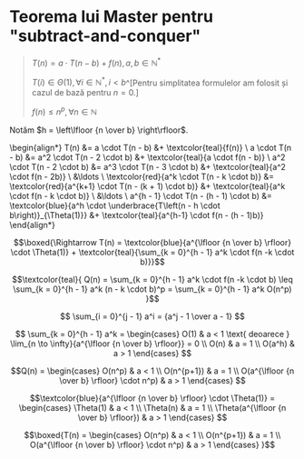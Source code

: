 # Teorema lui Master pentru "subtract-and-conquer"

> $T(n) = a \cdot T(n-b) + f(n), a, b \in \mathbb{N}^*$
>
> $T(i) \in \Theta(1), \forall i \in \mathbb{N}^*, i < b$^[Pentru simplitatea formulelor am folosit și cazul de bază pentru $n=0$.]
>
> $f(n) \leq n^p, \forall n \in \mathbb{N}$

Notăm $h = \left\lfloor {n \over b} \right\rfloor$.

\begin{align*}
   T(n) &= a \cdot T(n - b) &+ \textcolor{teal}{f(n)} \\
   a \cdot T(n - b) &= a^2 \cdot T(n - 2 \cdot b) &+ \textcolor{teal}{a \cdot f(n - b)} \\
   a^2 \cdot T(n - 2 \cdot b) &= a^3 \cdot T(n - 3 \cdot b) &+ \textcolor{teal}{a^2 \cdot f(n - 2b)} \\
   &\ldots \\
   \textcolor{red}{a^k \cdot T(n - k \cdot b)} &= \textcolor{red}{a^{k+1} \cdot T(n - (k + 1) \cdot b)} &+ \textcolor{teal}{a^k \cdot f(n - k \cdot b)} \\
   &\ldots \\
   a^{h - 1} \cdot T(n - (h - 1) \cdot b) &= \textcolor{blue}{a^h \cdot \underbrace{T\left(n - h \cdot b\right)}_{\Theta(1)}} &+ \textcolor{teal}{a^{h-1} \cdot f(n - (h - 1)b)}
\end{align*}

$$\boxed{\Rightarrow T(n) = \textcolor{blue}{a^{\lfloor {n \over b} \rfloor} \cdot \Theta(1)} + \textcolor{teal}{\sum_{k = 0}^{h - 1} a^k \cdot f(n -k \cdot b)}}$$


$$\textcolor{teal}{
   Q(n) = 
   \sum_{k = 0}^{h - 1} a^k \cdot f(n -k \cdot b) \leq
   \sum_{k = 0}^{h - 1} a^k (n - k \cdot b)^p =
   \sum_{k = 0}^{h - 1} a^k O(n^p)
}$$

$$ \sum_{i = 0}^{j - 1} a^i = {a^j - 1 \over a - 1} $$

$$ \sum_{k = 0}^{h - 1} a^k = 
\begin{cases}
   O(1) & a < 1 \text{ deoarece } \lim_{n \to \infty}{a^{\lfloor {n \over b} \rfloor}} = 0  \\
   O(n) & a = 1 \\
   O(a^h) & a > 1
\end{cases}
$$


$$Q(n) =
\begin{cases}
   O(n^p) & a < 1 \\
   O(n^{p+1}) & a = 1 \\
   O(a^{\lfloor {n \over b} \rfloor} \cdot n^p) & a > 1
\end{cases}
$$

$$\textcolor{blue}{a^{\lfloor {n \over b} \rfloor} \cdot \Theta(1)} =
\begin{cases}
   \Theta(1) & a < 1 \\
   \Theta(n) & a = 1 \\
   \Theta(a^{\lfloor {n \over b} \rfloor}) & a > 1
\end{cases}
$$


$$\boxed{T(n) =
\begin{cases}
   O(n^p) & a < 1 \\
   O(n^{p+1}) & a = 1 \\
   O(a^{\lfloor {n \over b} \rfloor} \cdot n^p) & a > 1
\end{cases}
}$$
